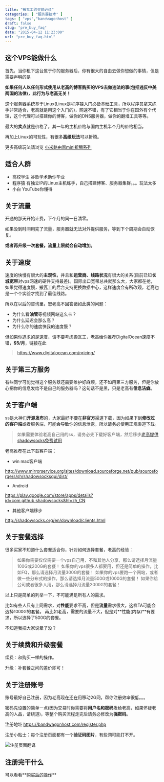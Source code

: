 ```yaml
---
title: "搬瓦工购买前必读"
categories: [ "服务器技术" ]
tags: [ "vps","bandwagonhost" ]
draft: false
slug: "pre_buy_faq"
date: "2015-04-12 11:23:00"
url: "pre_buy_faq.html"
---
```


## 这个VPS能做什么

首先，当你租下这台属于你的服务器后，你有很大的自由去做你想做的事情，但是需要声明的是

**如果任何人以任何形式使用从老高的博客购买的VPS去做违法的事(包括违反中美两国的法律)，此行为与老高无关！**

这个服务器系统基于Linux(Linux是程序猿入门必备基础工具，所以程序员拿来练手非常适合，老高就是用这个入门的)，网速不错，有了它相当于你在国外有个代理，这个代理可以搭建你的博客，做你的DNS服务器，做你的翻墙工具等等。

最大的**卖点**就是价格了，其一年的主机价格与国内主机半个月的价格相当。

再加上Linux的可玩性，有很多**高级玩法**可以折腾。


<!--more-->


更多高级玩法请浏览 [小米路由器mini折腾系列][1]

## 适合人群

 - 高校学生 谷歌学术助你毕业
 - 程序猿  有独立IP的Linux主机练手，自己搭建博客、服务器集群。。。玩法太多
 - 小白    YouTube你懂得

## 关于流量

开通的那天开始计费，下个月的同一日清零。

如果没到时间用完了流量，服务器就无法对外提供服务，等到下个周期会自动恢复。

**或者再升级一次套餐，流量上限就会自动增加。**

## 关于速度

速度的快慢有很大的**主观性**，并且和**运营商、线路状况**有很大的关系(目前已知**长城宽带**对vps网速的硬件支持最差)。国际出口宽带总共就那么大，大家都在抢，如果觉得速度慢，搬瓦工的后台支持更换数据中心，这样速度会有所改观，老高也是一个个实验才找到了最佳线路。

所以在以后的咨询里，恕老高不回答诸如此类的问题：

- 为什么看**油管**等视频网站这么卡？
- 为什么延迟会那么高？
- 为什么你的速度快我的速度慢？

但如果你追求的是速度，请不要考虑搬瓦工，老高给你推荐DigitalOcean速度不错，**$5/月**，链接在此

> https://www.digitalocean.com/pricing/

## 关于第三方服务

有些同学可能觉得这个服务器还需要维护好麻烦，还不如用第三方服务，但是你放心把你的信息发给不是自己的服务器吗？这句话不是黑，只是老高有**信息洁癖**。

## 关于客户端

ss是大神们**开源发布**的，大家最好不要在**非官方**渠道下载，因为如果下到**修改过的客户端**或者服务端，可能会导致你的信息泄露，所以请务必使用正规渠道下载。

> 如果需要体验老高自己用的ss，请务必先下载好客户端，然后移步[老高提供shadowsocks免费试用][2]

老高推荐在此下载客户端：

 - win mac客户端

http://www.mirrorservice.org/sites/download.sourceforge.net/pub/sourceforge/s/sh/shadowsocksgui/dist/

 - Android

https://play.google.com/store/apps/details?id=com.github.shadowsocks&hl=zh_CN

 - 其他客户端移步

http://shadowsocks.org/en/download/clients.html

## 关于套餐选择

很多买家不知道什么套餐适合你，针对如何选择套餐，老高的经验：

> 如果你需要仅仅需要一个vps自己用，不和其他人分享，那么请选择月流量100G或200G的套餐！
> 如果你的vps很多人都要用，但还是简单的操作，比如FQ，那么请选择月流量300G的套餐！
> 如果你的vps要跑一个网站，或者做一些分布式的操作，那么请选择月流量500G或1000G的套餐！
> 如果你给公司或者很多人用，那么请选择月流量2000G的套餐！

以上只是简单的列举一下，不可能满足所有人的需求。

比如有些人只有上网需求，对**性能**要求不高，但是**流量**需求很大，这样TA可能会选择1000G的套餐。
再比如老高，需要的流量不大，但是对**性能(内存)**有要求，所以选择了500G的套餐。

不知道我把大家说晕了没？

## 关于续费和升级套餐

续费：和购买一样的操作。

升级：补套餐之间的差价即可！

## 关于注册账号

账号最好自己注册，因为老高现在还在用移动2G网，帮你注册效率很低。。。

密码先设置的简单一点(因为交易时你需要将**用户名和密码**发给老高，如果怀疑老高的人品，请绕道)，等整个购买流程走完后请务必修改为**强密码**。

注册地址 https://bandwagonhost.com/register.php

注册小贴士：每个注册页面都有一个**验证码图片**，有些网可能打不开。

![注册页面翻译][3]

## 注册完干什么

可以看看**[购买后的操作][4]**

  [1]: https://blog.phpgao.com/category/router/
  [2]: https://blog.phpgao.com/try_shadowsocks_via_qrcode.html
  [3]: https://www.phpgao.com/usr/uploads/2014/12/3895750442.png
  [4]: https://blog.phpgao.com/post_buy_faq.html